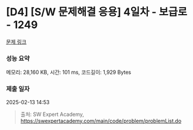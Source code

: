 # [D4] [S/W 문제해결 응용] 4일차 - 보급로 - 1249 

[문제 링크](https://swexpertacademy.com/main/code/problem/problemDetail.do?contestProbId=AV15QRX6APsCFAYD) 

### 성능 요약

메모리: 28,160 KB, 시간: 101 ms, 코드길이: 1,929 Bytes

### 제출 일자

2025-02-13 14:53



> 출처: SW Expert Academy, https://swexpertacademy.com/main/code/problem/problemList.do